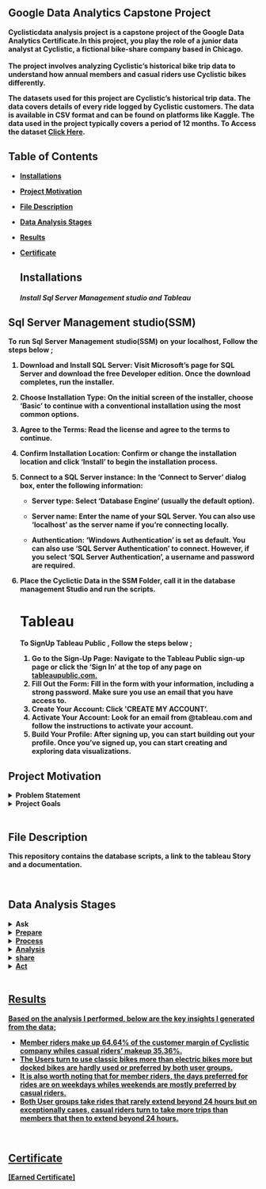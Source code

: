 ##  Google Data Analytics Capstone Project

<p><b>Cyclistic<b>data analysis project is a capstone project of the Google Data Analytics Certificate.In this project, you play the role of a junior data analyst at Cyclistic, a fictional bike-share company based in Chicago. <br><br>The project involves analyzing Cyclistic’s historical bike trip data to understand how annual members and casual riders use Cyclistic bikes differently.

The datasets used for this project are Cyclistic’s historical trip data. The data covers details of every ride logged by Cyclistic customers. The data is available in CSV format and can be found on platforms like Kaggle. The data used in the project typically covers a period of 12 months.
To Access the dataset <a href="https://www.kaggle.com/datasets/sarfarazmulla/google-data-analytics-capstone-cyclistic"><b>Click Here</b></a>.
</p>

## Table of Contents
* [Installations](.i)
* [Project Motivation](.pm)
* [File Description](#fd)
* [Data Analysis Stages](#md)
* [Results](#re)
* [Certificate](#cf)

  ## Installations<a class ="i"></a>
  ##### Install Sql Server Management studio and Tableau
  
 ## Sql Server Management studio(SSM)
<p style='text-align:justify;'>To run <b>Sql Server Management studio(SSM)<b> on your localhost, Follow the steps below ;</p>

1. Download and Install SQL Server: Visit Microsoft’s page for SQL Server and download the free Developer edition. Once the download completes, run the installer.

2. Choose Installation Type: On the initial screen of the installer, choose ‘Basic’ to continue with a conventional installation using the most common options.

3. Agree to the Terms: Read the license and agree to the terms to continue.
   
4. Confirm Installation Location: Confirm or change the installation location and click ‘Install’ to begin the installation process.
  
6. Connect to a SQL Server instance: In the ‘Connect to Server’ dialog box, enter the following information:
   * Server type: Select ‘Database Engine’ (usually the default option).
     
   * Server name: Enter the name of your SQL Server. You can also use ‘localhost’ as 
       the server name if you’re connecting locally.
     
   * Authentication: ‘Windows Authentication’ is set as default. You can also use ‘SQL 
       Server Authentication’ to connect. However, if you select ‘SQL Server 
       Authentication’, a username and password are required.
     
 7. Place the Cyclictic Data in the SSM Folder, call it in the database management 
    Studio and run the scripts.
    
    # Tableau

    <p style='text-align:justify;'>To SignUp <b>Tableau Public <b>, Follow the steps 
     below ;</p>
     
     1. Go to the Sign-Up Page: Navigate to the Tableau Public sign-up page or click 
        the ‘Sign In’ at the top of any page on <a href = 'https://public.tableau.com/desktop/signup_unification.html'>tableaupublic.com.</a>
     2. Fill Out the Form: Fill in the form with your information, including a strong 
        password. Make sure you use an email that you have access to.
     3. Create Your Account: Click 'CREATE MY ACCOUNT’.
     4. Activate Your Account: Look for an email from @tableau.com and follow the 
        instructions to activate your account.
     5. Build Your Profile: After signing up, you can start building out your profile. 
        Once you’ve signed up, you can start creating and exploring data visualizations.

  ## Project Motivation<a class ="pm"></a>
<details>
	<summary>Problem Statement</summary>
	<br>
•	How do annual members and casual riders use Cyclistic bikes differently? 

•	Why would casual riders buy Cyclistic annual memberships? 

•	How can Cyclistic use digital media to influence casual riders to become members? .</p>
</details>

<details>
	<summary>Project Goals</summary>
	<br>
	<p>In this project,the goal is;</p>
	<ol>
		<li>The goal is to design marketing strategies aimed at converting casual riders into annual members.</li>
	</ol>
</details>
<br>

## File Description <a name="fd"></a>
This repository contains the database scripts, a link to the tableau Story and a documentation.

<br>

## Data Analysis Stages<a name="md"></a>
<details>
	<summary>Ask</summary>
	<br>
	<p style='text-align:justify;'>

This is the first step where you define the problem you’re trying to solve. You need to understand the stakeholder’s expectations and focus on the actual problem. Some questions to consider are: 
<u>
<li>What are my stakeholders saying their problems are? </li>
<li>Now that I’ve identified the issues, how can I help the stakeholders resolve their questions?.</li>
	</ul>
</details>

<details>
	<summary>Prepare</summary>
	<br>
	<p style='text-align:justify;'>
<li>In this phase, you decide what data you need to collect in order to answer your questions and how to organize it so that it is useful. You might use your business task to decide what metrics to measure and locate data in your database.</p></li>
	</ul>
</details>

<details>
<summary>Process</summary>
<br>
 <p style='text-align:justify;'>
<li>This phase involves cleaning up your data to get rid of any possible errors, inaccuracies, or inconsistencies1. This might mean using spreadsheet functions to find incorrectly entered data, using SQL functions to check for extra spaces, removing repeated entries, and checking as much as possible for bias in the data.</p></li>
</ul>
 </details>




<details>
<summary>Analysis</summary>
<br>
 <ul>
<li>Analyze: In this stage, you sort and format your data to make it easier to perform calculations, combine data from multiple sources, and create tables with your results.</li></ul>
 <p>&nbsp;</p>
	
To achieve the first goal, I answered a few questions using both quantitative and graphical methods. Some of the questions are listed below.
	
* Number of users for each user group. 

•	Number of bikes for each bike type.

• Bike usage according to user group. 

•	Number of bikes taken daily by each user group. 

•	Days with most rides. 

•	Days with less rides. 

•	Number of bikes return daily by user group. 

•	Number of rides according to days length. 

•	Number of rides according to user type (1 or more days ride).

•	Hours with less and most rides. 

•	Month with most rides. 

</details>

<details>
<summary>share</summary>
<br>
<ul>
<li>This phase involves summarizing your results with clear and enticing visuals of your analysis using data viz tools like graphs or dashboards.<l/i></ul>	
	
</details>

<details>
<summary>Act</summary>
<br>
<ul>
 <li>The final phase of the data analysis process is to act on the insights gained.</li></ul> 
</details>

<br>

## Results<a name="re"></a>
Based on the analysis I performed, below are the key insights I generated from the data; 

* Member riders make up 64.64% of the customer margin of Cyclistic company whiles casual riders’ makeup 35.36%.
* The Users turn to use classic bikes more than electric bikes more but docked bikes are hardly used or preferred by both user groups. 
* It is also worth noting that for member riders, the days preferred for rides are on weekdays whiles weekends are mostly preferred by casual riders.
* Both User groups take rides that rarely extend beyond 24 hours but on exceptionally cases, casual riders turn to take more trips than members that then to extend beyond 24 hours.
 
<br>

## Certificate<a name="cf"></a> 
<a href= 'https://www.coursera.org/account/accomplishments/specialization/89ZPGABZVKMC'>[Earned Certificate]</a>











